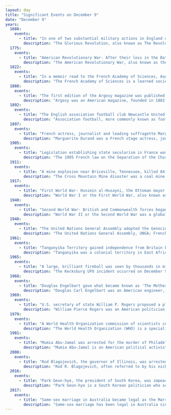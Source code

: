 ```yaml
---
layout: day
title: "Significant Events on December 9"
date: "December 9"
years:
  1688:
    events:
      - title: "In one of two substantial military actions in England during the Glorious Revolution, forces loyal to William of Orange were decisively victorious at the Battle of Reading."
        description: "The Glorious Revolution, also known as The Revolution of 1688, was the deposition of James II and VII in November 1688. He was replaced by his daughter Mary II and her Dutch husband, William III of Orange, a nephew of James who thereby had an interest to the throne irrespective of his marriage to Mary, his first cousin. The two ruled as joint monarchs of England, Scotland, and Ireland until Mary's death in 1694, when William became ruler in his own right. Jacobitism, the political movement that aimed to restore the exiled James or his descendants in the House of Stuart to the throne, persisted into the late 18th century. William's invasion was the last successful invasion of England."
  1775:
    events:
      - title: "American Revolutionary War- After their loss in the Battle of Great Bridge, British authorities were forced to evacuate from the Colony of Virginia."
        description: "The American Revolutionary War, also known as the Revolutionary War or American War of Independence, was an armed conflict that comprised the final eight years of the broader American Revolution, in which American Patriot forces organized as the Continental Army and commanded by George Washington defeated the British Army. The conflict was fought in North America, the Caribbean, and the Atlantic Ocean. The war ended with the Treaty of Paris (1783), which resulted in the establishment of the United States of America as an independent nation, which was recognized by Great Britain and other nations of the world."
  1822:
    events:
      - title: "In a memoir read to the French Academy of Sciences, Augustin-Jean Fresnel coined the terms linear, circular, and elliptical polarization, and reported a direct refraction experiment verifying his theory that optical rotation is a form of birefringence."
        description: "The French Academy of Sciences is a learned society, founded in 1666 by Louis XIV at the suggestion of Jean-Baptiste Colbert, to encourage and protect the spirit of French scientific research. It was at the forefront of scientific developments in Europe in the 17th and 18th centuries, and is one of the earliest Academies of Sciences."
  1888:
    events:
      - title: "The first edition of the Argosy magazine was published under the title The Golden Argosy."
        description: "Argosy was an American magazine, founded in 1882 as The Golden Argosy, a children's weekly, edited by Frank Munsey and published by E. G. Rideout. Munsey took over as publisher when Rideout went bankrupt in 1883, and after many struggles made the magazine profitable. He shortened the title to The Argosy in 1888 and targeted an audience of men and boys with adventure stories. In 1894 he switched it to a monthly schedule and in 1896 he eliminated all non-fiction and started using cheap pulp paper, making it the first pulp magazine. Circulation had reached half a million by 1907, and remained strong until the 1930s. The name was changed to Argosy All-Story Weekly in 1920 after the magazine merged with All-Story Weekly, another Munsey pulp, and from 1929 it became just Argosy."
  1892:
    events:
      - title: "The English association football club Newcastle United was founded by the merger of Newcastle East End and West End."
        description: "Association football, more commonly known as football or soccer, is a team sport played between two teams of 11 players each, who almost exclusively use their feet to propel a ball around a rectangular field called a pitch. The objective of the game is to score more goals than the opposing team by moving the ball beyond the goal line into a rectangular-framed goal defended by the opposing team. Traditionally, the game has been played over two 45-minute halves, for a total match time of 90 minutes. With an estimated 250 million players active in over 200 countries and territories, it is the world's most popular sport."
  1897:
    events:
      - title: "French actress, journalist and leading suffragette Marguerite Durand founded the feminist newspaper La Fronde."
        description: "Marguerite Durand was a French stage actress, journalist, and a leading suffragette. She founded her own newspaper, and ran for election. She is also known for having a pet lion. The Bibliothèque Marguerite Durand was named in her honour for her contributions to the women's suffrage movement in France."
  1905:
    events:
      - title: "Legislation establishing state secularism in France was passed by the Chamber of Deputies."
        description: "The 1905 French law on the Separation of the Churches and State was passed by the Chamber of Deputies on 3 July 1905. Enacted during the Third Republic, it established state secularism in France. France was then governed by the Bloc des gauches led by Émile Combes. The law was based on three principles- the neutrality of the state, the freedom of religious exercise, and public powers related to the church. This law is seen as the backbone of the French principle of laïcité (secularism). It is however not applicable in Alsace and Moselle, which were part of Germany when it was enacted."
  1911:
    events:
      - title: "A mine explosion near Briceville, Tennessee, killed 84 miners despite a well-organized rescue effort led by the United States Bureau of Mines."
        description: "The Cross Mountain Mine disaster was a coal mine explosion that occurred on December 9, 1911, near the community of Briceville, Tennessee, in the southeastern United States. In spite of a well-organized rescue effort led by the newly created Bureau of Mines, 84 miners died in the disaster. The cause of the explosion was the ignition of dust and methane gas released by a roof fall. Miners would use open oil lamps to provide a light source down in the mines."
  1917:
    events:
      - title: "First World War- Hussein al-Husayni, the Ottoman mayor of Jerusalem, surrendered the city to British forces (pictured)."
        description: "World War I or the First World War, also known as the Great War, was a global conflict between two coalitions- the Allies and the Central Powers. Fighting took place mainly in Europe and the Middle East, as well as in parts of Africa and the Asia-Pacific, and in Europe was characterised by trench warfare; the widespread use of artillery, machine guns, and chemical weapons (gas); and the introductions of tanks and aircraft. World War I was one of the deadliest conflicts in history, resulting in an estimated 10 million military dead and more than 20 million wounded, plus some 10 million civilian dead from causes including genocide. The movement of large numbers of people was a major factor in the deadly Spanish flu pandemic."
  1940:
    events:
      - title: "Second World War- British and Commonwealth forces began Operation Compass, the first major Allied military operation of the Western Desert campaign."
        description: "World War II or the Second World War was a global conflict between two coalitions- the Allies and the Axis powers. Nearly all of the world's countries participated, with many nations mobilising all resources in pursuit of total war. Tanks and aircraft played major roles, enabling the strategic bombing of cities and delivery of the first and only nuclear weapons ever used in war. World War II was the deadliest conflict in history, resulting in 70 to 85 million deaths, more than half of which were civilians. Millions died in genocides, including the Holocaust, and by massacres, starvation, and disease. After the Allied victory, Germany, Austria, Japan, and Korea were occupied, and German and Japanese leaders were tried for war crimes."
  1948:
    events:
      - title: "The United Nations General Assembly adopted the Genocide Convention, which defines genocide in legal terms and obligates its signatories to pursue the enforcement of its prohibition."
        description: "The United Nations General Assembly, UNGA; French- Assemblée générale des Nations unies, AGDNU is one of the six principal organs of the United Nations (UN), serving as its main deliberative, policymaking, and representative organ. Currently in its 79th session, its powers, composition, functions, and procedures are set out in Chapter IV of the United Nations Charter."
  1961:
    events:
      - title: "Tanganyika Territory gained independence from Britain before becoming part of Tanzania three years later."
        description: "Tanganyika was a colonial territory in East Africa which was administered by the United Kingdom in various guises from 1916 until 1961. It was initially administered under a military occupation regime. From 20 July 1922, it was formalised into a League of Nations mandate under British rule. From 1946, it was administered by the UK as a United Nations trust territory. It bordered British East Africa to the North East."
  1965:
    events:
      - title: "A large, brilliant fireball was seen by thousands in midwestern North America before crash landing in Kecksburg, Pennsylvania."
        description: "The Kecksburg UFO incident occurred on December 9, 1965, at Kecksburg, Pennsylvania, United States, when a fireball was reported by citizens of six U.S. states and Canada over Detroit, Michigan, and Windsor, Ontario. Astronomers said it was likely to have been a meteor bolide burning up in the atmosphere and descending at a steep angle. NASA released a statement in 2005 reporting that experts had examined fragments from the area and determined they were from a Soviet satellite, but that records of their findings were lost in 1987. NASA responded to court orders and Freedom of Information Act requests to search for the records. The incident gained wide notoriety in popular culture and ufology, with speculation ranging from extraterrestrial craft to debris from the Soviet space probe Kosmos 96, and is often called 'Pennsylvania's Roswell'."
  1968:
    events:
      - title: "Douglas Engelbart gave what became known as 'The Mother of All Demos', publicly debuting the computer mouse (pictured), hypertext, and the bit-mapped graphical user interface using the computer system NLS."
        description: "Douglas Carl Engelbart was an American engineer, inventor, and a pioneer in many aspects of computer science. He is best known for his work on founding the field of human–computer interaction, particularly while at his Augmentation Research Center Lab in SRI International, which resulted in creation of the computer mouse, and the development of hypertext, networked computers, and precursors to graphical user interfaces. These were demonstrated at The Mother of All Demos in 1968. Engelbart's law, the observation that the intrinsic rate of human performance is exponential, is named after him."
  1969:
    events:
      - title: "U.S. secretary of state William P. Rogers proposed a plan, later called the Rogers Plan, for a ceasefire in the War of Attrition; Egypt's and Jordan's acceptance of the plan over Palestine Liberation Organization objections led to civil war in Jordan in September 1970."
        description: "William Pierce Rogers was an American politician, diplomat, and attorney. A member of the Republican Party, Rogers served as the 4th Deputy Attorney-General of the United States (1953–1957) and as the 63rd Attorney-General of the United States (1957–1961) in the administration of Dwight D. Eisenhower, and as the 55th Secretary of State (1969–1973) in the administration of Richard Nixon."
  1979:
    events:
      - title: "A World Health Organization commission of scientists certified the global eradication of smallpox, making it the only human infectious disease to date to have been completely eradicated."
        description: "The World Health Organization (WHO) is a specialized agency of the United Nations responsible for global public health. It is headquartered in Geneva, Switzerland, and has six regional offices and 150 field offices worldwide. Only sovereign states are eligible to join, and it is the largest intergovernmental health organization at the international level."
  1981:
    events:
      - title: "Mumia Abu-Jamal was arrested for the murder of Philadelphia police officer Daniel Faulkner; his subsequent conviction and death sentence generated controversy in the United States."
        description: "Mumia Abu-Jamal is an American political activist and journalist who was convicted of murder and sentenced to death in 1982 for the 1981 murder of Philadelphia police officer Daniel Faulkner. While on death row, he wrote and commented on the criminal justice system in the United States. After numerous appeals, his death sentence was overturned by a federal court. In 2011, the prosecution agreed to a sentence of life imprisonment without parole. He entered the general prison population early the following year."
  2008:
    events:
      - title: "Rod Blagojevich, the governor of Illinois, was arrested on corruption charges, including for attempting to sell the U.S. Senate seat being vacated by president-elect Barack Obama."
        description: "Rod R. Blagojevich, often referred to by his nickname 'Blago', is an American politician who served as the 40th governor of Illinois from 2003 to 2009. A member of the Democratic Party, Blagojevich previously worked in both the state and federal legislatures. He served as an Illinois state representative from 1993 to 1997, and the U.S. representative from Illinois's 5th district from 1997 to 2003."
  2016:
    events:
      - title: "Park Geun-hye, the president of South Korea, was impeached, marking the culmination of the country's political scandal."
        description: "Park Geun-hye is a South Korean politician who served as the 11th president of South Korea from 2013 to 2017, after her impeachment the year before, December 2016. Park was the first woman to be elected president of South Korea, and also the first woman to be popularly elected as a head of state in East Asia. She is also the first South Korean president to be born after the founding of South Korea. Her father, Park Chung Hee, was president from 1963 to 1979, serving five consecutive terms after he seized power in 1961."
  2017:
    events:
      - title: "Same-sex marriage in Australia became legal as the Marriage Amendment (Definition and Religious Freedoms) Act 2017 came into effect."
        description: "Same-sex marriage has been legal in Australia since 9 December 2017. Legislation to allow it, the Marriage Amendment Act 2017 became law on 8 December 2017 and came into effect the next day. This immediately recognising overseas same-sex marriages. The first same-sex wedding under Australian law was held on 15 December 2017. The passage of the law followed a voluntary postal survey of all Australians, in which 61.6% of respondents supported legalisation of same-sex marriage."
---
```

